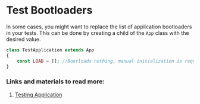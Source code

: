 # Test Bootloaders

In some cases, you might want to replace the list of application bootloaders in your tests. This can be done by creating a child of the `App` class with the desired value.

```php
class TestApplication extends App
{
    const LOAD = []; //Bootloads nothing, manual initialization is required
}
```

### Links and materials to read more:
1. [Testing Application](https://spiral.dev/docs/testing-start/current/en/current/en)
